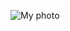 ![My photo](https://upload.wikimedia.org/wikipedia/commons/thumb/0/08/Isis_priest01_pushkin.jpg/220px-Isis_priest01_pushkin.jpg)
